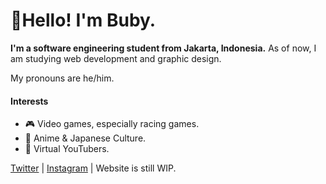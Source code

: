 # 👋Hello! I'm Buby.
**I'm a software engineering student from Jakarta, Indonesia.**
As of now, I am studying web development and graphic design.

My pronouns are he/him.

#### Interests
- 🎮 Video games, especially racing games.
- 🍡 Anime & Japanese Culture.
- 🔮 Virtual YouTubers.

[Twitter](https://twitter.com/almahbubyanwar) | [Instagram](https://instagram.com/almahbubyanwar) | Website is still WIP.
